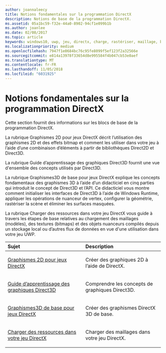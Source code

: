 ```yaml
---
author: joannaleecy
title: Notions fondamentales sur la programmation DirectX
description: Notions de base de la programmation DirectX.
ms.assetid: 05a1bc59-f32e-44a0-8902-94cf1e099b1b
ms.author: joanlee
ms.date: 02/08/2017
ms.topic: article
keywords: windows10, uwp, jeu, directx, charge, rastériser, maillage, bitmap, 2D, 3D
ms.localizationpriority: medium
ms.openlocfilehash: 7947f1e0684bc76c95fe8099f5ef123f2a32566e
ms.sourcegitcommit: e814a13978f33654d8e995584f4b047cb53e0aef
ms.translationtype: MT
ms.contentlocale: fr-FR
ms.lasthandoff: 11/05/2018
ms.locfileid: "6031925"
---
```

# <a name="fundamentals-of-directx-programming"></a>Notions fondamentales sur la programmation DirectX

Cette section fournit des informations sur les blocs de base de la programmation DirectX.

La rubrique Graphismes 2D pour jeux DirectX décrit l’utilisation des graphismes 2D et des effets bitmap et comment les utiliser dans votre jeu à l’aide d’une combinaison d’éléments à partir de bibliothèques Direct2D et Direct3D.

La rubrique Guide d’apprentissage des graphiques Direct3D fournit une vue d'ensemble des concepts utilisés par Direct3D.

La rubrique Graphismes3D de base pour jeux DirectX explique les concepts fondamentaux des graphismes 3D à l’aide d’un didacticiel en cinq parties qui introduit le concept de Direct3D et l’API. Ce didacticiel vous montre comment initialiser les interfaces de Direct3D à l’aide de Windows Runtime, appliquer les opérations de nuanceur de vertex, configurer la géométrie, rastériser la scène et éliminer les surfaces masquées.

La rubrique Charger des ressources dans votre jeu DirectX vous guide à travers les étapes de base relatives au chargement des maillages (modèles), des textures (bitmaps) et des objets nuanceurs compilés depuis un stockage local ou d’autres flux de données en vue d'une utilisation dans votre jeu UWP.

<table>
<colgroup>
<col width="50%" />
<col width="50%" />
</colgroup>
<thead>
<tr class="header">
<th align="left">Sujet</th>
<th align="left">Description</th>
</tr>
</thead>
<tbody>
<tr class="odd">
<td align="left"><p><a href="working-with-2d-graphics-in-your-directx-game.md">Graphismes 2D pour jeux DirectX</a></p></td>
<td align="left"><p>Créer des graphiques 2D à l’aide de DirectX.</p></td>
</tr>
<tr class="even">
<td align="left"><p><a href="https://msdn.microsoft.com/windows/uwp/graphics-concepts/index">Guide d’apprentissage des graphiques Direct3D</a></p></td>
<td align="left"><p>Comprendre les concepts de graphiques Direct3D.</p></td>
</tr>
<tr class="odd">
<td align="left"><p><a href="an-introduction-to-3d-graphics-with-directx.md">Graphismes3D de base pour jeux DirectX</a></p></td>
<td align="left"><p>Créer des graphismes DirectX 3D de base.</p></td>
</tr>
<tr class="even">
<td align="left"><p><a href="load-a-game-asset.md">Charger des ressources dans votre jeu DirectX</a></p></td>
<td align="left"><p>Charger des maillages dans votre jeu DirectX.</p></td>
</tr>
</tbody>
</table>